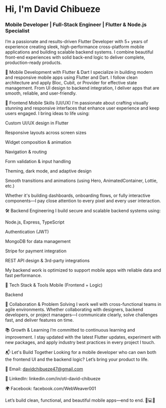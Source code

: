 # Hi, I'm David Chibueze
### Mobile Developer | Full-Stack Engineer | Flutter & Node.js Specialist
I’m a passionate and results-driven Flutter Developer with 5+ years of experience creating sleek, high-performance cross-platform mobile applications and building scalable backend systems. I combine beautiful front-end experiences with solid back-end logic to deliver complete, production-ready products.

📱 Mobile Development with Flutter & Dart
I specialize in building modern and responsive mobile apps using Flutter and Dart. I follow clean architecture and apply Bloc, Cubit, or Provider for effective state management. From UI design to backend integration, I deliver apps that are smooth, reliable, and user-friendly.

🎨 Frontend Mobile Skills (UI/UX)
I'm passionate about crafting visually stunning and responsive interfaces that enhance user experience and keep users engaged. I bring ideas to life using:

Custom UI/UX design in Flutter

Responsive layouts across screen sizes

Widget composition & animation

Navigation & routing

Form validation & input handling

Theming, dark mode, and adaptive design

Smooth transitions and animations (using Hero, AnimatedContainer, Lottie, etc.)

Whether it's building dashboards, onboarding flows, or fully interactive components—I pay close attention to every pixel and every user interaction.

🛠️ Backend Engineering
I build secure and scalable backend systems using:

Node.js, Express, TypeScript

Authentication (JWT)

MongoDB for data management

Stripe for payment integration

REST API design & 3rd-party integrations

My backend work is optimized to support mobile apps with reliable data and fast performance.

💼 Tech Stack & Tools
Mobile (Frontend + Logic)





Backend






🤝 Collaboration & Problem Solving
I work well with cross-functional teams in agile environments. Whether collaborating with designers, backend developers, or project managers—I communicate clearly, solve challenges fast, and deliver features on time.

📚 Growth & Learning
I’m committed to continuous learning and improvement. I stay updated with the latest Flutter updates, experiment with new packages, and apply industry best practices in every project I touch.

📬 Let's Build Together
Looking for a mobile developer who can own both the frontend UI and the backend logic? Let’s bring your product to life.

📧 Email: davidchibueze47@gmail.com

💼 LinkedIn: linkedin.com/in/oti-david-chibueze

🌍 Facebook: facebook.com/WebWeaver001

Let’s build clean, functional, and beautiful mobile apps—end to end. 📱💻🚀
